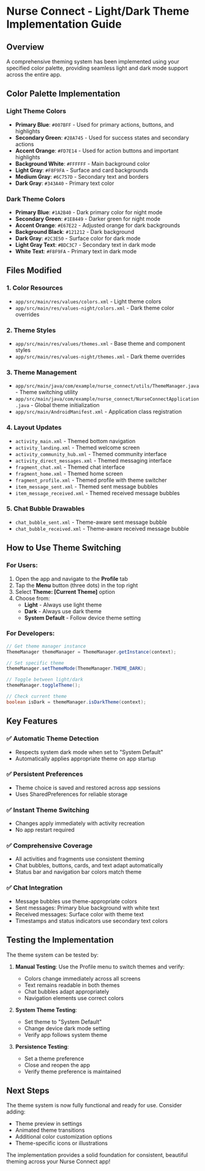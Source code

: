 # Nurse Connect - Light/Dark Theme Implementation Guide

## Overview
A comprehensive theming system has been implemented using your specified color palette, providing seamless light and dark mode support across the entire app.

## Color Palette Implementation

### Light Theme Colors
- **Primary Blue**: `#007BFF` - Used for primary actions, buttons, and highlights
- **Secondary Green**: `#28A745` - Used for success states and secondary actions  
- **Accent Orange**: `#FD7E14` - Used for action buttons and important highlights
- **Background White**: `#FFFFFF` - Main background color
- **Light Gray**: `#F8F9FA` - Surface and card backgrounds
- **Medium Gray**: `#6C757D` - Secondary text and borders
- **Dark Gray**: `#343A40` - Primary text color

### Dark Theme Colors
- **Primary Blue**: `#1A2B40` - Dark primary color for night mode
- **Secondary Green**: `#1E8449` - Darker green for night mode
- **Accent Orange**: `#E67E22` - Adjusted orange for dark backgrounds
- **Background Black**: `#121212` - Dark background
- **Dark Gray**: `#2C3E50` - Surface color for dark mode
- **Light Gray Text**: `#BDC3C7` - Secondary text in dark mode
- **White Text**: `#F8F9FA` - Primary text in dark mode

## Files Modified

### 1. Color Resources
- `app/src/main/res/values/colors.xml` - Light theme colors
- `app/src/main/res/values-night/colors.xml` - Dark theme color overrides

### 2. Theme Styles
- `app/src/main/res/values/themes.xml` - Base theme and component styles
- `app/src/main/res/values-night/themes.xml` - Dark theme overrides

### 3. Theme Management
- `app/src/main/java/com/example/nurse_connect/utils/ThemeManager.java` - Theme switching utility
- `app/src/main/java/com/example/nurse_connect/NurseConnectApplication.java` - Global theme initialization
- `app/src/main/AndroidManifest.xml` - Application class registration

### 4. Layout Updates
- `activity_main.xml` - Themed bottom navigation
- `activity_landing.xml` - Themed welcome screen
- `activity_community_hub.xml` - Themed community interface
- `activity_direct_messages.xml` - Themed messaging interface
- `fragment_chat.xml` - Themed chat interface
- `fragment_home.xml` - Themed home screen
- `fragment_profile.xml` - Themed profile with theme switcher
- `item_message_sent.xml` - Themed sent message bubbles
- `item_message_received.xml` - Themed received message bubbles

### 5. Chat Bubble Drawables
- `chat_bubble_sent.xml` - Theme-aware sent message bubble
- `chat_bubble_received.xml` - Theme-aware received message bubble

## How to Use Theme Switching

### For Users:
1. Open the app and navigate to the **Profile** tab
2. Tap the **Menu** button (three dots) in the top right
3. Select **Theme: [Current Theme]** option
4. Choose from:
   - **Light** - Always use light theme
   - **Dark** - Always use dark theme  
   - **System Default** - Follow device theme setting

### For Developers:
```java
// Get theme manager instance
ThemeManager themeManager = ThemeManager.getInstance(context);

// Set specific theme
themeManager.setThemeMode(ThemeManager.THEME_DARK);

// Toggle between light/dark
themeManager.toggleTheme();

// Check current theme
boolean isDark = themeManager.isDarkTheme(context);
```

## Key Features

### ✅ Automatic Theme Detection
- Respects system dark mode when set to "System Default"
- Automatically applies appropriate theme on app startup

### ✅ Persistent Preferences  
- Theme choice is saved and restored across app sessions
- Uses SharedPreferences for reliable storage

### ✅ Instant Theme Switching
- Changes apply immediately with activity recreation
- No app restart required

### ✅ Comprehensive Coverage
- All activities and fragments use consistent theming
- Chat bubbles, buttons, cards, and text adapt automatically
- Status bar and navigation bar colors match theme

### ✅ Chat Integration
- Message bubbles use theme-appropriate colors
- Sent messages: Primary blue background with white text
- Received messages: Surface color with theme text
- Timestamps and status indicators use secondary text colors

## Testing the Implementation

The theme system can be tested by:

1. **Manual Testing**: Use the Profile menu to switch themes and verify:
   - Colors change immediately across all screens
   - Text remains readable in both themes
   - Chat bubbles adapt appropriately
   - Navigation elements use correct colors

2. **System Theme Testing**: 
   - Set theme to "System Default"
   - Change device dark mode setting
   - Verify app follows system theme

3. **Persistence Testing**:
   - Set a theme preference
   - Close and reopen the app
   - Verify theme preference is maintained

## Next Steps

The theme system is now fully functional and ready for use. Consider adding:
- Theme preview in settings
- Animated theme transitions
- Additional color customization options
- Theme-specific icons or illustrations

The implementation provides a solid foundation for consistent, beautiful theming across your Nurse Connect app!
